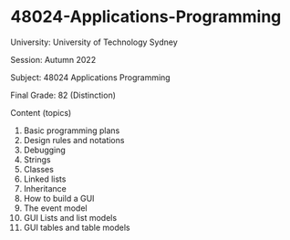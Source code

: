 # 48024-Applications-Programming
University: University of Technology Sydney

Session: Autumn 2022

Subject: 48024 Applications Programming

Final Grade: 82 (Distinction)

Content (topics)
1. Basic programming plans
2. Design rules and notations
3. Debugging
4. Strings
5. Classes
6. Linked lists
7. Inheritance
8. How to build a GUI
9. The event model
10. GUI Lists and list models
11. GUI tables and table models

